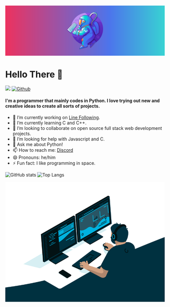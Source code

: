 ![alt text](https://github.com/SrijonMaster1/SrijonMaster1/blob/main/spaceman.png)
# Hello There 👋
![](https://visitor-badge.laobi.icu/badge?page_id=SrijonMaster1.SrijonMaster1) 
[![Github](https://img.shields.io/github/followers/SrijonMaster1?label=Follow&style=social)](https://github.com/SrijonMaster1)
#### I'm a programmer that mainly codes in Python. I love trying out new and creative ideas to create all sorts of projects.



* 🔭 I’m currently working on [Line Following](https://github.com/kethan1/Roborave/).
* 🌱 I’m currently learning C and C++.
* 👯 I’m looking to collaborate on open source full stack web development projects.
* 🤔 I’m looking for help with Javascript and C.
* 💬 Ask me about Python!
* 📫 How to reach me: [Discord](https://discords.com/bio/p/boltingmaster)
* 😄 Pronouns: he/him
* ⚡ Fun fact: I like programming in space.

![GitHub stats](https://github-readme-stats.vercel.app/api?username=SrijonMaster1&show_icons=true&theme=tokyonight) 
![Top Langs](https://github-readme-stats.vercel.app/api/top-langs/?username=SrijonMaster1&theme=tokyonight)

<!-- 

[![Srijon's GitHub stats](https://github-readme-stats.vercel.app/api?username=SrijonMaster1)](https://github.com/anuraghazra/github-readme-stats)

-->

![alt text](https://github.com/SrijonMaster1/SrijonMaster1/blob/main/computing.gif)

<!--
**SrijonMaster1/SrijonMaster1** is a ✨ _special_ ✨ repository because its `README.md` (this file) appears on your GitHub profile.

Here are some ideas to get you started: -->
